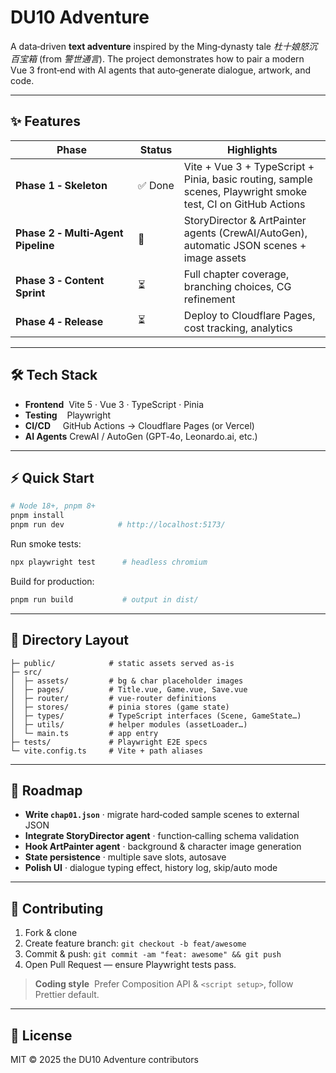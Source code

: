 # DU10 Adventure

A data‑driven **text adventure** inspired by the Ming‑dynasty tale *杜十娘怒沉百宝箱* (from *警世通言*).  The project demonstrates how to pair a modern Vue 3 front‑end with AI agents that auto‑generate dialogue, artwork, and code.

---

## ✨ Features

| Phase                              | Status | Highlights                                                                                                   |
| ---------------------------------- | ------ | ------------------------------------------------------------------------------------------------------------ |
| **Phase 1 ‑ Skeleton**             | ✅ Done | Vite + Vue 3 + TypeScript + Pinia, basic routing, sample scenes, Playwright smoke test, CI on GitHub Actions |
| **Phase 2 ‑ Multi‑Agent Pipeline** | 🚧     | StoryDirector & ArtPainter agents (CrewAI/AutoGen), automatic JSON scenes + image assets                     |
| **Phase 3 ‑ Content Sprint**       | ⏳      | Full chapter coverage, branching choices, CG refinement                                                      |
| **Phase 4 ‑ Release**              | ⏳      | Deploy to Cloudflare Pages, cost tracking, analytics                                                         |

---

## 🛠 Tech Stack

* **Frontend**  Vite 5 · Vue 3 · TypeScript · Pinia
* **Testing**    Playwright
* **CI/CD**     GitHub Actions → Cloudflare Pages (or Vercel)
* **AI Agents** CrewAI / AutoGen (GPT‑4o, Leonardo.ai, etc.)

---

## ⚡ Quick Start

```bash
# Node 18+, pnpm 8+
pnpm install
pnpm run dev            # http://localhost:5173/
```

Run smoke tests:

```bash
npx playwright test      # headless chromium
```

Build for production:

```bash
pnpm run build           # output in dist/
```

---

## 📂 Directory Layout

```
├─ public/            # static assets served as‑is
├─ src/
│  ├─ assets/         # bg & char placeholder images
│  ├─ pages/          # Title.vue, Game.vue, Save.vue
│  ├─ router/         # vue‑router definitions
│  ├─ stores/         # pinia stores (game state)
│  ├─ types/          # TypeScript interfaces (Scene, GameState…)
│  ├─ utils/          # helper modules (assetLoader…)
│  └─ main.ts         # app entry
├─ tests/             # Playwright E2E specs
└─ vite.config.ts     # Vite + path aliases
```

---

## 🔄 Roadmap

* **Write `chap01.json`** · migrate hard‑coded sample scenes to external JSON
* **Integrate StoryDirector agent** · function‑calling schema validation
* **Hook ArtPainter agent** · background & character image generation
* **State persistence** · multiple save slots, autosave
* **Polish UI** · dialogue typing effect, history log, skip/auto mode

---

## 🤝 Contributing

1. Fork & clone
2. Create feature branch: `git checkout -b feat/awesome`
3. Commit & push: `git commit -am "feat: awesome" && git push`
4. Open Pull Request — ensure Playwright tests pass.

> **Coding style**  Prefer Composition API & `<script setup>`, follow Prettier default.

---

## 📝 License

MIT © 2025 the DU10 Adventure contributors
